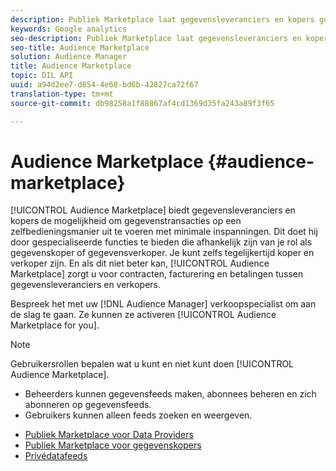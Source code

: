 ```yaml
---
description: Publiek Marketplace laat gegevensleveranciers en kopers gegevens op een zelfbedieningsmanier uitvoeren met minimale moeite. Dit doet hij door gespecialiseerde functies te bieden die afhankelijk zijn van je rol als gegevenskoper of gegevensverkoper. Je kunt zelfs tegelijkertijd koper en verkoper zijn. En als dit niet beter kan, zorgt de Audience Marketplace voor contracten, facturering en betalingen tussen gegevensleveranciers en verkopers.
keywords: Google analytics
seo-description: Publiek Marketplace laat gegevensleveranciers en kopers gegevens op een zelfbedieningsmanier uitvoeren met minimale moeite. Dit doet hij door speciale functies te bieden die afhankelijk zijn van je rol als gegevenskoper of gegevensverkoper. Je kunt zelfs tegelijkertijd koper en verkoper zijn. En als dit niet beter kan, zorgt de Audience Marketplace voor contracten, facturering en betalingen tussen gegevensleveranciers en verkopers.
seo-title: Audience Marketplace
solution: Audience Manager
title: Audience Marketplace
topic: DIL API
uuid: a94d2ee7-d854-4e68-bd6b-42827ca72f67
translation-type: tm+mt
source-git-commit: db98258a1f88867af4cd1369d35fa243a89f3f65

---
```



# Audience Marketplace {#audience-marketplace}

[!UICONTROL Audience Marketplace] biedt gegevensleveranciers en kopers de mogelijkheid om gegevenstransacties op een zelfbedieningsmanier uit te voeren met minimale inspanningen. Dit doet hij door gespecialiseerde functies te bieden die afhankelijk zijn van je rol als gegevenskoper of gegevensverkoper. Je kunt zelfs tegelijkertijd koper en verkoper zijn. En als dit niet beter kan, [!UICONTROL Audience Marketplace] zorgt u voor contracten, facturering en betalingen tussen gegevensleveranciers en verkopers.

Bespreek het met uw [!DNL Audience Manager] verkoopspecialist om aan de slag te gaan. Ze kunnen ze activeren [!UICONTROL Audience Marketplace for you].

>[!NOTE]
>
>Gebruikersrollen bepalen wat u kunt en niet kunt doen [!UICONTROL Audience Marketplace].
>
> * Beheerders kunnen gegevensfeeds maken, abonnees beheren en zich abonneren op gegevensfeeds.
> * Gebruikers kunnen alleen feeds zoeken en weergeven.


* [Publiek Marketplace voor Data Providers](/help/using/features/audience-marketplace/marketplace-data-providers/marketplace-data-providers.md)
* [Publiek Marketplace voor gegevenskopers](/help/using/features/audience-marketplace/marketplace-data-buyers/marketplace-data-buyers.md)
* [Privédatafeeds](/help/using/features/audience-marketplace/marketplace-private-feeds.md)
